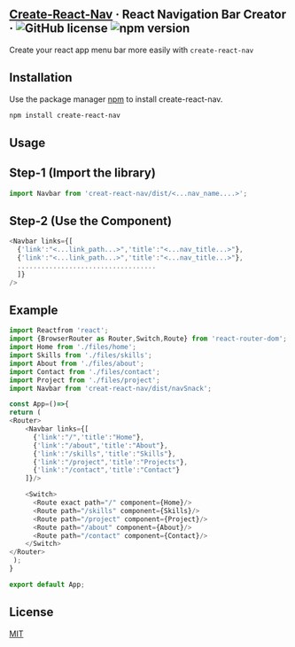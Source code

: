 ## [Create-React-Nav]((http://create-react-nav.com/)) &middot; React Navigation Bar Creator &middot; ![GitHub license](https://img.shields.io/badge/license-MIT-blue.svg) ![npm version](https://img.shields.io/npm/v/create-react-nav)

Create your react app menu bar more easily with ```create-react-nav```

## Installation

Use the package manager [npm](https://www.npmjs.com/) to install create-react-nav.

```bash
npm install create-react-nav
```

## Usage
## Step-1 (Import the library)

```javascript
import Navbar from 'creat-react-nav/dist/<...nav_name....>';
```
## Step-2 (Use the Component)

```javascript
<Navbar links={[
  {'link':"<...link_path...>",'title':"<...nav_title...>"},
  {'link':"<...link_path...>",'title':"<...nav_title...>"},
  ...................................
  ]}
/>
```
## Example

```javascript
import Reactfrom 'react';
import {BrowserRouter as Router,Switch,Route} from 'react-router-dom';
import Home from './files/home';
import Skills from './files/skills';
import About from './files/about';
import Contact from './files/contact';
import Project from './files/project';
import Navbar from 'creat-react-nav/dist/navSnack';

const App=()=>{
return (
<Router>
    <Navbar links={[
      {'link':"/",'title':"Home"},
      {'link':"/about",'title':"About"},
      {'link':"/skills",'title':"Skills"},
      {'link':"/project",'title':"Projects"},
      {'link':"/contact",'title':"Contact"}
    ]}/>

    <Switch>
      <Route exact path="/" component={Home}/>
      <Route path="/skills" component={Skills}/>
      <Route path="/project" component={Project}/>
      <Route path="/about" component={About}/>
      <Route path="/contact" component={Contact}/>
    </Switch>
</Router>
 );
}

export default App;

```

## License
[MIT](https://choosealicense.com/licenses/mit/)